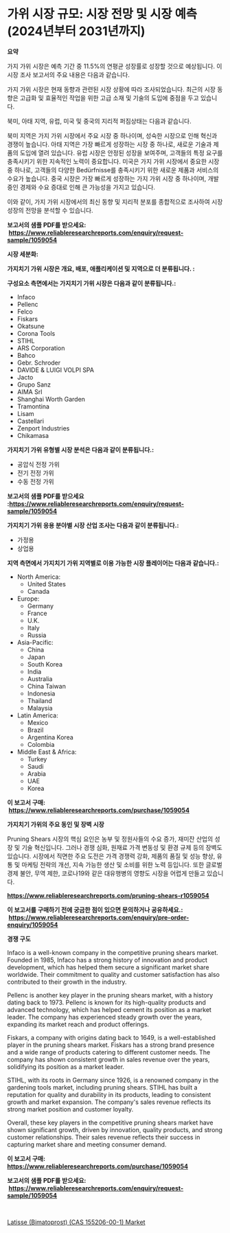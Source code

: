 <p><h1>가위 시장 규모: 시장 전망 및 시장 예측 (2024년부터 2031년까지)</h1></p><p><strong>요약</strong></p>
<p><p>가지 가위 시장은 예측 기간 중 11.5%의 연평균 성장률로 성장할 것으로 예상됩니다. 이 시장 조사 보고서의 주요 내용은 다음과 같습니다.</p><p>가지 가위 시장은 현재 동향과 관련된 시장 상황에 따라 조사되었습니다. 최근의 시장 동향은 고급화 및 효율적인 작업을 위한 고급 소재 및 기술의 도입에 중점을 두고 있습니다.</p><p>북미, 아태 지역, 유럽, 미국 및 중국의 지리적 퍼짐상태는 다음과 같습니다.</p><p>북미 지역은 가지 가위 시장에서 주요 시장 중 하나이며, 성숙한 시장으로 인해 혁신과 경쟁이 높습니다. 아태 지역은 가장 빠르게 성장하는 시장 중 하나로, 새로운 기술과 제품의 도입에 열려 있습니다. 유럽 시장은 안정된 성장을 보여주며, 고객들의 특정 요구를 충족시키기 위한 지속적인 노력이 중요합니다. 미국은 가지 가위 시장에서 중요한 시장 중 하나로, 고객들의 다양한 Bedürfnisse를 충족시키기 위한 새로운 제품과 서비스의 수요가 높습니다. 중국 시장은 가장 빠르게 성장하는 가지 가위 시장 중 하나이며, 개발 중인 경제와 수요 증대로 인해 큰 가능성을 가지고 있습니다.</p><p>이와 같이, 가지 가위 시장에서의 최신 동향 및 지리적 분포를 종합적으로 조사하여 시장 성장의 전망을 분석할 수 있습니다.</p></p>
<p><strong>보고서의 샘플 PDF를 받으세요: &nbsp;<a href="https://www.reliableresearchreports.com/enquiry/request-sample/1059054">https://www.reliableresearchreports.com/enquiry/request-sample/1059054</a></strong></p>
<p><strong>시장 세분화:</strong></p>
<p><strong> 가지치기 가위 시장은 개요, 배포, 애플리케이션 및 지역으로 더 분류됩니다. :</strong></p>
<p><strong>구성요소 측면에서는 가지치기 가위 시장은 다음과 같이 분류됩니다.:</strong></p>
<p><ul><li>Infaco</li><li>Pellenc</li><li>Felco</li><li>Fiskars</li><li>Okatsune</li><li>Corona Tools</li><li>STIHL</li><li>ARS Corporation</li><li>Bahco</li><li>Gebr. Schroder</li><li>DAVIDE & LUIGI VOLPI SPA</li><li>Jacto</li><li>Grupo Sanz</li><li>AIMA Srl</li><li>Shanghai Worth Garden</li><li>Tramontina</li><li>Lisam</li><li>Castellari</li><li>Zenport Industries</li><li>Chikamasa</li></ul></p>
<p><strong> 가지치기 가위 유형별 시장 분석은 다음과 같이 분류됩니다.:</strong></p>
<p><ul><li>공압식 전정 가위</li><li>전기 전정 가위</li><li>수동 전정 가위</li></ul></p>
<p><strong>보고서의 샘플 PDF를 받으세요 :<a href="https://www.reliableresearchreports.com/enquiry/request-sample/1059054">https://www.reliableresearchreports.com/enquiry/request-sample/1059054</a></strong></p>
<p><strong> 가지치기 가위 응용 분야별 시장 산업 조사는 다음과 같이 분류됩니다.:</strong></p>
<p><ul><li>가정용</li><li>상업용</li></ul></p>
<p><strong>지역 측면에서 가지치기 가위 지역별로 이용 가능한 시장 플레이어는 다음과 같습니다.:</strong></p>
<p><ul>
    <li>
        North America:
        <ul>
            <li>United States</li>
            <li>Canada</li>
        </ul>
    </li>
    <li>
        Europe:
        <ul>
            <li>Germany</li>
            <li>France</li>
            <li>U.K.</li>
            <li>Italy</li>
            <li>Russia</li>
        </ul>
    </li>
    <li>
        Asia-Pacific:
        <ul>
            <li>China</li>
            <li>Japan</li>
            <li>South Korea</li>
            <li>India</li>
            <li>Australia</li>
            <li>China Taiwan</li>
            <li>Indonesia</li>
            <li>Thailand</li>
            <li>Malaysia</li>
        </ul>
    </li>
    <li>
        Latin America:
        <ul>
            <li>Mexico</li>
            <li>Brazil</li>
            <li>Argentina Korea</li>
            <li>Colombia</li>
        </ul>
    </li>
    <li>
        Middle East & Africa:
        <ul>
            <li>Turkey</li>
            <li>Saudi</li>
            <li>Arabia</li>
            <li>UAE</li>
            <li>Korea</li>
        </ul>
    </li>
    </ul></p>
<p><strong>이 보고서 구매: &nbsp;<a href="https://www.reliableresearchreports.com/purchase/1059054">https://www.reliableresearchreports.com/purchase/1059054</a></strong></p>
<p><strong>가지치기 가위의 주요 동인 및 장벽 시장</strong></p>
<p><p>Pruning Shears 시장의 핵심 요인은 농부 및 정원사들의 수요 증가, 재미잔 산업의 성장 및 기술 혁신입니다. 그러나 경쟁 심화, 원재료 가격 변동성 및 환경 규제 등의 장벽도 있습니다. 시장에서 직면한 주요 도전은 가격 경쟁력 강화, 제품의 품질 및 성능 향상, 유통 및 마케팅 전략의 개선, 지속 가능한 생산 및 소비를 위한 노력 등입니다. 또한 글로벌 경제 불안, 무역 제한, 코로나19와 같은 대유행병의 영향도 시장을 어렵게 만들고 있습니다.</p></p>
<p><strong><a href="https://www.reliableresearchreports.com/pruning-shears-r1059054">https://www.reliableresearchreports.com/pruning-shears-r1059054</a></strong></p>
<p><strong>이 보고서를 구매하기 전에 궁금한 점이 있으면 문의하거나 공유하세요.: &nbsp;<a href="https://www.reliableresearchreports.com/enquiry/pre-order-enquiry/1059054">https://www.reliableresearchreports.com/enquiry/pre-order-enquiry/1059054</a></strong></p>
<p><strong>경쟁 구도</strong></p>
<p><p>Infaco is a well-known company in the competitive pruning shears market. Founded in 1985, Infaco has a strong history of innovation and product development, which has helped them secure a significant market share worldwide. Their commitment to quality and customer satisfaction has also contributed to their growth in the industry.</p><p>Pellenc is another key player in the pruning shears market, with a history dating back to 1973. Pellenc is known for its high-quality products and advanced technology, which has helped cement its position as a market leader. The company has experienced steady growth over the years, expanding its market reach and product offerings.</p><p>Fiskars, a company with origins dating back to 1649, is a well-established player in the pruning shears market. Fiskars has a strong brand presence and a wide range of products catering to different customer needs. The company has shown consistent growth in sales revenue over the years, solidifying its position as a market leader.</p><p>STIHL, with its roots in Germany since 1926, is a renowned company in the gardening tools market, including pruning shears. STIHL has built a reputation for quality and durability in its products, leading to consistent growth and market expansion. The company's sales revenue reflects its strong market position and customer loyalty.</p><p>Overall, these key players in the competitive pruning shears market have shown significant growth, driven by innovation, quality products, and strong customer relationships. Their sales revenue reflects their success in capturing market share and meeting consumer demand.</p></p>
<p><strong>이 보고서 구매: &nbsp; <a href="https://www.reliableresearchreports.com/purchase/1059054">https://www.reliableresearchreports.com/purchase/1059054</a></strong></p>
<p><strong>보고서의 샘플 PDF를 받으세요: &nbsp;<a href="https://www.reliableresearchreports.com/enquiry/request-sample/1059054">https://www.reliableresearchreports.com/enquiry/request-sample/1059054</a></strong><strong></strong></p>
<p>&nbsp;</p>
<p><p><a href="https://nifty-kite-d51.notion.site/Latisse-Bimatoprost-CAS-155206-00-1-Market-Trends-and-Market-Analysis-forecasted-for-period-2024-7d295ef503b54c45afb7d2162c35f0c5">Latisse (Bimatoprost) (CAS 155206-00-1) Market</a></p></p>
